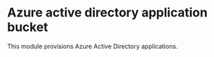 # Azure active directory application bucket

This module provisions Azure Active Directory applications.
